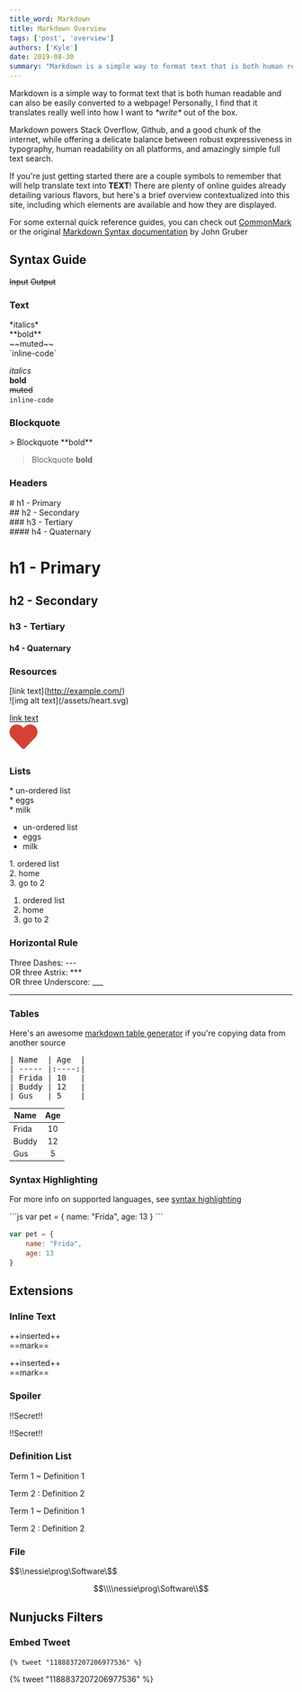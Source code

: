 ```yaml
---
title_word: Markdown
title: Markdown Overview
tags: ['post', 'overview']
authors: ['Kyle']
date: 2019-08-30
summary: "Markdown is a simple way to format text that is both human readable and can also be easily converted to a webpage"
---
```


Markdown is a simple way to format text that is both human readable and can also be easily converted to a webpage! Personally, I find that it translates really well into how I want to *\*write\** out of the box.

Markdown powers Stack Overflow, Github, and a good chunk of the internet, while offering a delicate balance between robust expressiveness in typography, human readability on all platforms, and amazingly simple full text search.

If you're just getting started there are a couple symbols to remember that will help translate text into **TEXT**!  There are plenty of online guides already detailing various flavors, but here's a brief overview contextualized into this site, including which elements are available and how they are displayed.

For some external quick reference guides, you can check out [CommonMark](https://commonmark.org/help/) or the original [Markdown Syntax documentation](https://daringfireball.net/projects/markdown/syntax) by John Gruber

## Syntax Guide

<div class="split">
    <span><s>Input</s></span>
    <span><s>Output</s></span>
</div>


### Text



<div class="split">
<span>

\*italics\*  
\*\*bold\*\*  
\~\~muted\~\~  
\`inline-code\`  

</span>
<span>

*italics*  
**bold**  
~~muted~~  
`inline-code`  

</span>
</div>


### Blockquote

<div class="split">
<span>

\> Blockquote \*\*bold\*\*

</span>
<span>

> Blockquote **bold**

</span>
</div>



### Headers

<div class="split">
<span>

\# h1 - Primary  
\## h2 - Secondary  
\### h3 - Tertiary  
\#### h4 - Quaternary  

</span>
<span>


# h1 - Primary

## h2 - Secondary

### h3 - Tertiary

#### h4 - Quaternary

</span>
</div>


### Resources

<div class="split">
<span>

\[link text\](http://example.com/)  
\![img alt text\](/assets/heart.svg)  

</span>
<span>

[link text](http://example.com/)  
![img alt text](/assets/images/icons/fa/heart.svg)  

</span>
</div>

### Lists

<div class="split">
<span>

\* un-ordered list  
\* eggs  
\* milk  

</span>
<span>


* un-ordered list
* eggs
* milk

</span>
</div>

<div class="split">
<span>

1\. ordered list  
2\. home  
3\. go to 2  


</span>
<span>


1. ordered list
2. home
3. go to 2

</span>
</div>

### Horizontal Rule

<div class="split">
<span>

Three Dashes: \---  
OR three Astrix: \***  
OR three Underscore: \___  

</span>
<span>

---

</span>
</div>


### Tables

Here's an awesome [markdown table generator](https://www.tablesgenerator.com/markdown_tables) if you're copying data from another source

<div class="split">
<span>

<pre>| Name  | Age  |
| ----- |:----:|
| Frida | 10   |
| Buddy | 12   |
| Gus   | 5    |
</pre>

</span>
<span>

| Name  | Age  |
| ----- |:----:|
| Frida | 10   |
| Buddy | 12   |
| Gus   | 5    |


</span>
</div>


### Syntax Highlighting

For more info on supported languages, see [syntax highlighting](/posts/syntax-highlighting/)

<div class="split">
<span>

\`\`\`js
var pet = {
    name: "Frida",
    age: 13
}
\`\`\`

</span>
<span>

```js
var pet = {
    name: "Frida",
    age: 13
}
```

</span>
</div>


## Extensions

### Inline Text


<div class="split">
<span>

\+\+inserted\+\+  
\=\=mark\=\=  

</span>
<span>

++inserted++  
==mark==  

</span>
</div>

### Spoiler


<div class="split">
<span>

\!\!Secret\!\!

</span>
<span>

!!Secret!!

</span>
</div>

### Definition List


<div class="split">
<span>

Term 1
  \~ Definition 1

Term 2
\:   Definition  2

</span>
<span>


Term 1
  ~ Definition 1

Term 2
:   Definition  2

</span>
</div>

### File

<div class="split">
<span>

\$\$\\\\nessie\prog\Software\\$\$

</span>
<span>


$$\\\\nessie\prog\Software\\$$

</span>
</div>


## Nunjucks Filters

### Embed Tweet

<div class="split">
<span>

<pre><code>&#x007b;% tweet "1188837207206977536" %&#x007d;</code></pre>

</span>
<span>


{% tweet "1188837207206977536" %}

</span>
</div>




<style>
/* prevent examples from showing up in toc */
.toc li [href='#h--secondary'],
.toc li [href='#h--tertiary'],
.toc li [href='#h--quaternary'] {
    display: none;
}
/* override min-width */
.split table {
  min-width: 50px;
}
</style>
